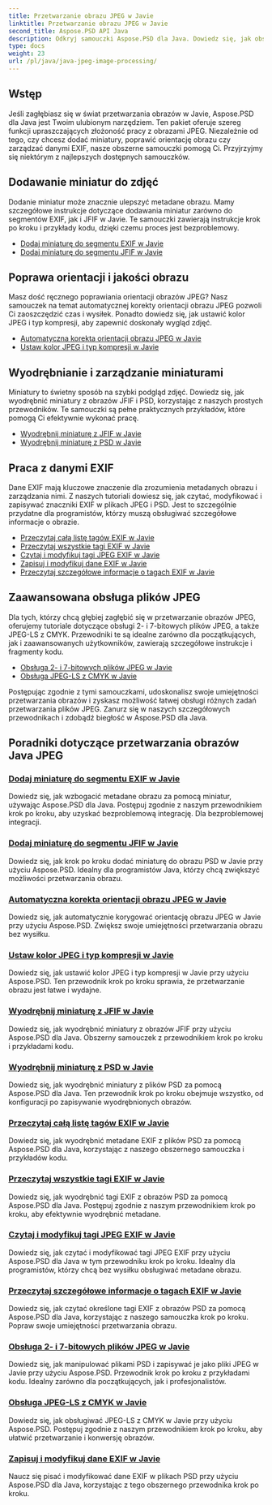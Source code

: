 ```yaml
---
title: Przetwarzanie obrazu JPEG w Javie
linktitle: Przetwarzanie obrazu JPEG w Javie
second_title: Aspose.PSD API Java
description: Odkryj samouczki Aspose.PSD dla Java. Dowiedz się, jak obsługiwać przetwarzanie EXIF, JFIF, JPEG i nie tylko, dzięki przewodnikom krok po kroku i przykładom kodu.
type: docs
weight: 23
url: /pl/java/java-jpeg-image-processing/
---
```


## Wstęp

Jeśli zagłębiasz się w świat przetwarzania obrazów w Javie, Aspose.PSD dla Java jest Twoim ulubionym narzędziem. Ten pakiet oferuje szereg funkcji upraszczających złożoność pracy z obrazami JPEG. Niezależnie od tego, czy chcesz dodać miniatury, poprawić orientację obrazu czy zarządzać danymi EXIF, nasze obszerne samouczki pomogą Ci. Przyjrzyjmy się niektórym z najlepszych dostępnych samouczków.

## Dodawanie miniatur do zdjęć

Dodanie miniatur może znacznie ulepszyć metadane obrazu. Mamy szczegółowe instrukcje dotyczące dodawania miniatur zarówno do segmentów EXIF, jak i JFIF w Javie. Te samouczki zawierają instrukcje krok po kroku i przykłady kodu, dzięki czemu proces jest bezproblemowy.

- [Dodaj miniaturę do segmentu EXIF w Javie](./add-thumbnail-to-exif-segment-java/)
- [Dodaj miniaturę do segmentu JFIF w Javie](./add-thumbnail-to-jfif-segment-java/)

## Poprawa orientacji i jakości obrazu

Masz dość ręcznego poprawiania orientacji obrazów JPEG? Nasz samouczek na temat automatycznej korekty orientacji obrazu JPEG pozwoli Ci zaoszczędzić czas i wysiłek. Ponadto dowiedz się, jak ustawić kolor JPEG i typ kompresji, aby zapewnić doskonały wygląd zdjęć.

- [Automatyczna korekta orientacji obrazu JPEG w Javie](./auto-correct-jpeg-image-orientation-java/)
- [Ustaw kolor JPEG i typ kompresji w Javie](./set-jpeg-color-compression-type-java/)

## Wyodrębnianie i zarządzanie miniaturami

Miniatury to świetny sposób na szybki podgląd zdjęć. Dowiedz się, jak wyodrębnić miniatury z obrazów JFIF i PSD, korzystając z naszych prostych przewodników. Te samouczki są pełne praktycznych przykładów, które pomogą Ci efektywnie wykonać pracę.

- [Wyodrębnij miniaturę z JFIF w Javie](./extract-thumbnail-from-jfif-java/)
- [Wyodrębnij miniaturę z PSD w Javie](./extract-thumbnail-from-psd-java/)

## Praca z danymi EXIF

Dane EXIF mają kluczowe znaczenie dla zrozumienia metadanych obrazu i zarządzania nimi. Z naszych tutoriali dowiesz się, jak czytać, modyfikować i zapisywać znaczniki EXIF w plikach JPEG i PSD. Jest to szczególnie przydatne dla programistów, którzy muszą obsługiwać szczegółowe informacje o obrazie.

- [Przeczytaj całą listę tagów EXIF w Javie](./read-all-exif-tag-list-java/)
- [Przeczytaj wszystkie tagi EXIF w Javie](./read-all-exif-tags-java/)
- [Czytaj i modyfikuj tagi JPEG EXIF w Javie](./read-modify-jpeg-exif-tags-java/)
- [Zapisuj i modyfikuj dane EXIF w Javie](./write-modify-exif-data-java/)
- [Przeczytaj szczegółowe informacje o tagach EXIF w Javie](./read-specific-exif-tags-info-java/)

## Zaawansowana obsługa plików JPEG

Dla tych, którzy chcą głębiej zagłębić się w przetwarzanie obrazów JPEG, oferujemy tutoriale dotyczące obsługi 2- i 7-bitowych plików JPEG, a także JPEG-LS z CMYK. Przewodniki te są idealne zarówno dla początkujących, jak i zaawansowanych użytkowników, zawierają szczegółowe instrukcje i fragmenty kodu.

- [Obsługa 2- i 7-bitowych plików JPEG w Javie](./support-2-7-bits-jpeg-java/)
- [Obsługa JPEG-LS z CMYK w Javie](./support-jpeg-ls-cmyk-java/)

Postępując zgodnie z tymi samouczkami, udoskonalisz swoje umiejętności przetwarzania obrazów i zyskasz możliwość łatwej obsługi różnych zadań przetwarzania plików JPEG. Zanurz się w naszych szczegółowych przewodnikach i zdobądź biegłość w Aspose.PSD dla Java.
## Poradniki dotyczące przetwarzania obrazów Java JPEG
### [Dodaj miniaturę do segmentu EXIF w Javie](./add-thumbnail-to-exif-segment-java/)
Dowiedz się, jak wzbogacić metadane obrazu za pomocą miniatur, używając Aspose.PSD dla Java. Postępuj zgodnie z naszym przewodnikiem krok po kroku, aby uzyskać bezproblemową integrację. Dla bezproblemowej integracji.
### [Dodaj miniaturę do segmentu JFIF w Javie](./add-thumbnail-to-jfif-segment-java/)
Dowiedz się, jak krok po kroku dodać miniaturę do obrazu PSD w Javie przy użyciu Aspose.PSD. Idealny dla programistów Java, którzy chcą zwiększyć możliwości przetwarzania obrazu.
### [Automatyczna korekta orientacji obrazu JPEG w Javie](./auto-correct-jpeg-image-orientation-java/)
Dowiedz się, jak automatycznie korygować orientację obrazu JPEG w Javie przy użyciu Aspose.PSD. Zwiększ swoje umiejętności przetwarzania obrazu bez wysiłku.
### [Ustaw kolor JPEG i typ kompresji w Javie](./set-jpeg-color-compression-type-java/)
Dowiedz się, jak ustawić kolor JPEG i typ kompresji w Javie przy użyciu Aspose.PSD. Ten przewodnik krok po kroku sprawia, że przetwarzanie obrazu jest łatwe i wydajne.
### [Wyodrębnij miniaturę z JFIF w Javie](./extract-thumbnail-from-jfif-java/)
Dowiedz się, jak wyodrębnić miniatury z obrazów JFIF przy użyciu Aspose.PSD dla Java. Obszerny samouczek z przewodnikiem krok po kroku i przykładami kodu.
### [Wyodrębnij miniaturę z PSD w Javie](./extract-thumbnail-from-psd-java/)
Dowiedz się, jak wyodrębnić miniatury z plików PSD za pomocą Aspose.PSD dla Java. Ten przewodnik krok po kroku obejmuje wszystko, od konfiguracji po zapisywanie wyodrębnionych obrazów.
### [Przeczytaj całą listę tagów EXIF w Javie](./read-all-exif-tag-list-java/)
Dowiedz się, jak wyodrębnić metadane EXIF z plików PSD za pomocą Aspose.PSD dla Java, korzystając z naszego obszernego samouczka i przykładów kodu.
### [Przeczytaj wszystkie tagi EXIF w Javie](./read-all-exif-tags-java/)
Dowiedz się, jak wyodrębnić tagi EXIF z obrazów PSD za pomocą Aspose.PSD dla Java. Postępuj zgodnie z naszym przewodnikiem krok po kroku, aby efektywnie wyodrębnić metadane.
### [Czytaj i modyfikuj tagi JPEG EXIF w Javie](./read-modify-jpeg-exif-tags-java/)
Dowiedz się, jak czytać i modyfikować tagi JPEG EXIF przy użyciu Aspose.PSD dla Java w tym przewodniku krok po kroku. Idealny dla programistów, którzy chcą bez wysiłku obsługiwać metadane obrazu.
### [Przeczytaj szczegółowe informacje o tagach EXIF w Javie](./read-specific-exif-tags-info-java/)
Dowiedz się, jak czytać określone tagi EXIF z obrazów PSD za pomocą Aspose.PSD dla Java, korzystając z naszego samouczka krok po kroku. Popraw swoje umiejętności przetwarzania obrazu.
### [Obsługa 2- i 7-bitowych plików JPEG w Javie](./support-2-7-bits-jpeg-java/)
Dowiedz się, jak manipulować plikami PSD i zapisywać je jako pliki JPEG w Javie przy użyciu Aspose.PSD. Przewodnik krok po kroku z przykładami kodu. Idealny zarówno dla początkujących, jak i profesjonalistów.
### [Obsługa JPEG-LS z CMYK w Javie](./support-jpeg-ls-cmyk-java/)
Dowiedz się, jak obsługiwać JPEG-LS z CMYK w Javie przy użyciu Aspose.PSD. Postępuj zgodnie z naszym przewodnikiem krok po kroku, aby ułatwić przetwarzanie i konwersję obrazów.
### [Zapisuj i modyfikuj dane EXIF w Javie](./write-modify-exif-data-java/)
Naucz się pisać i modyfikować dane EXIF w plikach PSD przy użyciu Aspose.PSD dla Java, korzystając z tego obszernego przewodnika krok po kroku.